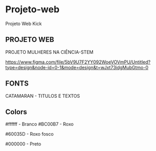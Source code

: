 # Projeto-web
Projeto Web Kick


## PROJETO WEB

PROJETO MULHERES NA CIÊNCIA-STEM

https://www.figma.com/file/5bV9U7F2YY092WoeVOVmPU/Untitled?type=design&node-id=0-1&mode=design&t=wJxt73idgMubGtmo-0


## FONTS

CATAMARAN - TITULOS E TEXTOS

## Colors

#ffffff - Branco
#BC00B7 - Roxo

#60035D - Roxo fosco

#000000 - Preto

